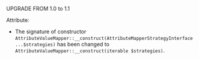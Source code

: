 UPGRADE FROM 1.0 to 1.1

Attribute:
* The signature of constructor `AttributeValueMapper::__construct(AttributeMapperStrategyInterface ...$strategies)` 
  has been changed to `AttributeValueMapper::__construct(iterable $strategies)`.